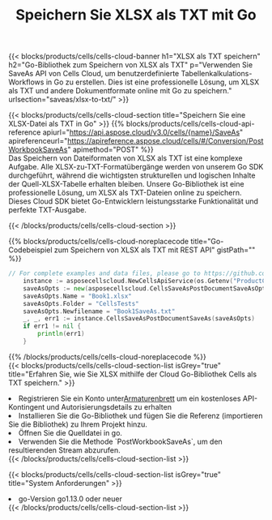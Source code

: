 ﻿---
title:  Speichern Sie XLSX als TXT mit Go
description:  Verwendung von Aspose.Cells Cloud SDK für Go zum Speichern von XLSX-Formatdateien als TXT-Formatdateien.
kwords: Excel, Save XLSX as TXT, REST, Go
howto: How to save XLSX as TXT using Aspose.Cells Cloud Go library.
---
{{< blocks/products/cells/cells-cloud-banner h1="XLSX als TXT speichern" h2="Go-Bibliothek zum Speichern von XLSX als TXT" p="Verwenden Sie SaveAs API von Cells Cloud, um benutzerdefinierte Tabellenkalkulations-Workflows in Go zu erstellen. Dies ist eine professionelle Lösung, um XLSX als TXT und andere Dokumentformate online mit Go zu speichern." urlsection="saveas/xlsx-to-txt/" >}}

{{< blocks/products/cells/cells-cloud-section title="Speichern Sie eine XLSX-Datei als TXT in Go" >}}
{{% blocks/products/cells/cells-cloud-api-reference apiurl="https://api.aspose.cloud/v3.0/cells/{name}/SaveAs" apireferenceurl="https://apireference.aspose.cloud/cells/#/Conversion/PostWorkbookSaveAs" apimethod="POST" %}}
<br/>
Das Speichern von Dateiformaten von XLSX als TXT ist eine komplexe Aufgabe. Alle XLSX-zu-TXT-Formatübergänge werden von unserem Go SDK durchgeführt, während die wichtigsten strukturellen und logischen Inhalte der Quell-XLSX-Tabelle erhalten bleiben. Unsere Go-Bibliothek ist eine professionelle Lösung, um XLSX als TXT-Dateien online zu speichern. Dieses Cloud SDK bietet Go-Entwicklern leistungsstarke Funktionalität und perfekte TXT-Ausgabe.

{{< /blocks/products/cells/cells-cloud-section >}}

{{% blocks/products/cells/cells-cloud-noreplacecode title="Go-Codebeispiel zum Speichern von XLSX als TXT mit REST API" gistPath="" %}}
  
```go
// For complete examples and data files, please go to https://github.com/aspose-cells-cloud/aspose-cells-cloud-go/
    instance := asposecellscloud.NewCellsApiService(os.Getenv("ProductClientId"), os.Getenv("ProductClientSecret"))
    saveAsOpts := new(asposecellscloud.CellsSaveAsPostDocumentSaveAsOpts)
    saveAsOpts.Name = "Book1.xlsx"
    saveAsOpts.Folder = "CellsTests"
    saveAsOpts.Newfilename = "Book1SaveAs.txt"
    _, _, err1 := instance.CellsSaveAsPostDocumentSaveAs(saveAsOpts)
    if err1 != nil {
	    println(err1)
    }
```
  
{{% /blocks/products/cells/cells-cloud-noreplacecode %}}
<br/>
{{< blocks/products/cells/cells-cloud-section-list isGrey="true" title="Erfahren Sie, wie Sie XLSX mithilfe der Cloud Go-Bibliothek Cells als TXT speichern." >}}
<li> Registrieren Sie ein Konto unter<a href="https://dashboard.aspose.cloud/">Armaturenbrett</a> um ein kostenloses API-Kontingent und Autorisierungsdetails zu erhalten</li>
<li>Installieren Sie die Go-Bibliothek und fügen Sie die Referenz (importieren Sie die Bibliothek) zu Ihrem Projekt hinzu.</li>
<li>Öffnen Sie die Quelldatei in go.</li>
<li>Verwenden Sie die Methode `PostWorkbookSaveAs`, um den resultierenden Stream abzurufen.</li>
{{< /blocks/products/cells/cells-cloud-section-list >}}

{{< blocks/products/cells/cells-cloud-section-list isGrey="true" title="System Anforderungen" >}}
<li>go-Version go1.13.0 oder neuer</li>
{{< /blocks/products/cells/cells-cloud-section-list >}}
